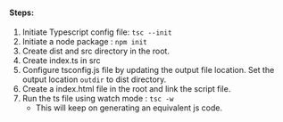 #### Steps:
1. Initiate Typescript config file: `tsc --init`
2. Initiate a node package : `npm init`
3. Create dist and src directory in the root.
5. Create index.ts in src
6. Configure tsconfig.js file by updating the output file location. Set the output location `outdir` to dist directory.
7. Create a index.html file in the root and link the script file.
8. Run the ts file using watch mode : `tsc -w`
	- This will keep on generating an equivalent js code. 

